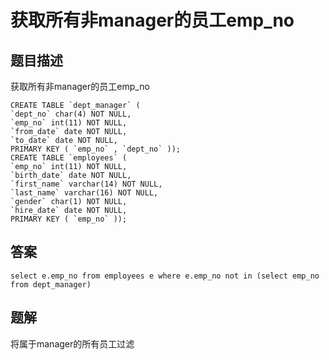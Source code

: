<!--
 * @Author: your name
 * @Date: 2020-09-21 17:24:24
 * @LastEditTime: 2020-09-25 10:15:40
 * @LastEditors: your name
 * @Description: In User Settings Edit
 * @FilePath: \database-sql-combat\10.获取所有非manager的员工emp_no.md
-->
# 获取所有非manager的员工emp_no

## 题目描述

获取所有非manager的员工emp_no

``` mysql
CREATE TABLE `dept_manager` (
`dept_no` char(4) NOT NULL,
`emp_no` int(11) NOT NULL,
`from_date` date NOT NULL,
`to_date` date NOT NULL,
PRIMARY KEY ( `emp_no` , `dept_no` ));
CREATE TABLE `employees` (
`emp_no` int(11) NOT NULL,
`birth_date` date NOT NULL,
`first_name` varchar(14) NOT NULL,
`last_name` varchar(16) NOT NULL,
`gender` char(1) NOT NULL,
`hire_date` date NOT NULL,
PRIMARY KEY ( `emp_no` ));
```

## 答案

``` mysql
select e.emp_no from employees e where e.emp_no not in (select emp_no from dept_manager)
```

## 题解

将属于manager的所有员工过滤
